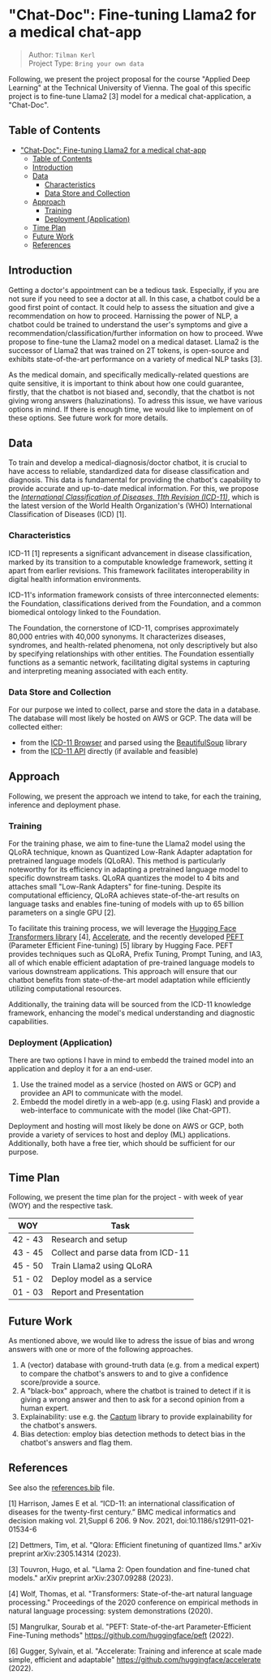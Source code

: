 # "Chat-Doc": Fine-tuning Llama2 for a medical chat-app

> Author: `Tilman Kerl` <br>
> Project Type: `Bring your own data`


Following, we present the project proposal for the course "Applied Deep Learning" at the Technical University of Vienna.
The goal of this specific project is to fine-tune Llama2 [3] model for a medical chat-application, a "Chat-Doc".

## Table of Contents
<!-- TOC depthFrom:2 depthTo:6 withLinks:1 updateOnSave:1 orderedList:0 -->
- ["Chat-Doc": Fine-tuning Llama2 for a medical chat-app](#chat-doc-fine-tuning-llama2-for-a-medical-chat-app)
  - [Table of Contents](#table-of-contents)
  - [Introduction](#introduction)
  - [Data](#data)
    - [Characteristics](#characteristics)
    - [Data Store and Collection](#data-store-and-collection)
  - [Approach](#approach)
    - [Training](#training)
    - [Deployment (Application)](#deployment-application)
  - [Time Plan](#time-plan)
  - [Future Work](#future-work)
  - [References](#references)

## Introduction
<!-- why the idea-->
Getting a doctor's appointment can be a tedious task. Especially, if you are not sure if you need to see a doctor at all.
In this case, a chatbot could be a good first point of contact. It could help to assess the situation and give a recommendation on how to proceed.
Harnissing the power of NLP, a chatbot could be trained to understand the user's symptoms and give a recommendation/classification/further information on how to proceed.
Wwe propose to fine-tune the Llama2 model on a medical dataset. Llama2 is the successor of Llama2 that was trained on 2T tokens, is open-source and exhibits state-of-the-art performance on a variety of medical NLP tasks [3].

As the medical domain, and specifically medically-related questions are quite sensitive, it is important to think about how one could guarantee, firstly, that the chatbot is not biased and, secondly, that the chatbot is not giving wrong answers (haluzinations).
To adress this issue, we have various options in mind. If there is enough time, we would like to implement on of these options.
See future work for more details.

## Data
To train and develop a medical-diagnosis/doctor chatbot, it is crucial to have access to reliable, standardized data for disease classification and diagnosis. 
This data is fundamental for providing the chatbot's capability to provide accurate and up-to-date medical information.
For this, we propose the *[International Classification of Diseases, 11th Revision (ICD-11)](https://icd.who.int/browse11/l-m/en)*, which is the latest version of the World Health Organization's (WHO) International Classification of Diseases (ICD) [1].

### Characteristics
ICD-11 [1] represents a significant advancement in disease classification, marked by its transition to a computable knowledge framework, setting it apart from earlier revisions. 
This framework facilitates interoperability in digital health information environments.

ICD-11's information framework consists of three interconnected elements: the Foundation, classifications derived from the Foundation, and a common biomedical ontology linked to the Foundation.

The Foundation, the cornerstone of ICD-11, comprises approximately 80,000 entries with 40,000 synonyms. 
It characterizes diseases, syndromes, and health-related phenomena, not only descriptively but also by specifying relationships with other entities. 
The Foundation essentially functions as a semantic network, facilitating digital systems in capturing and interpreting meaning associated with each entity.


### Data Store and Collection
For our purpose we inted to collect, parse and store the data in a database. The database will most likely be hosted on AWS or GCP.
The data will be collected either:
- from the [ICD-11 Browser](https://icd.who.int/browse11/l-m/en) and parsed using the [BeautifulSoup](https://www.crummy.com/software/BeautifulSoup/bs4/doc/) library
- from the [ICD-11 API](https://icd.who.int/icdapi) directly (if available and feasible)


## Approach
Following, we present the approach we intend to take, for each the training, inference and deployment phase.

### Training
For the training phase, we aim to fine-tune the Llama2 model using the QLoRA technique, known as Quantized Low-Rank Adapter adaptation for pretrained language models (QLoRA). 
This method is particularly noteworthy for its efficiency in adapting a pretrained language model to specific downstream tasks.
QLoRA quantizes the model to 4 bits and attaches small "Low-Rank Adapters" for fine-tuning. 
Despite its computational efficiency, QLoRA achieves state-of-the-art results on language tasks and enables fine-tuning of models with up to 65 billion parameters on a single GPU [2].

To facilitate this training process, we will leverage the [Hugging Face Transformers library](https://huggingface.co/docs/transformers/index) [4], [Accelerate](https://huggingface.co/docs/accelerate/index), and the recently developed [PEFT](https://github.com/huggingface/peft) (Parameter Efficient Fine-tuning) [5] library by Hugging Face. 
PEFT provides techniques such as QLoRA, Prefix Tuning, Prompt Tuning, and IA3, all of which enable efficient adaptation of pre-trained language models to various downstream applications. 
This approach will ensure that our chatbot benefits from state-of-the-art model adaptation while efficiently utilizing computational resources.

Additionally, the training data will be sourced from the ICD-11 knowledge framework, enhancing the model's medical understanding and diagnostic capabilities.

### Deployment (Application)
There are two options I have in mind to embedd the trained model into an application and deploy it for a an end-user.

1. Use the trained model as a service (hosted on AWS or GCP) and providee an API to communicate with the model.
2. Embedd the model diretly in a web-app (e.g. using Flask) and provide a web-interface to communicate with the model (like Chat-GPT).

Deployment and hosting will most likely be done on AWS or GCP, both provide a variety of services to host and deploy (ML) applications. 
Additionally, both have a free tier, which should be sufficient for our purpose.

## Time Plan
Following, we present the time plan for the project - with week of year (WOY) and the respective task.

| WOY | Task |
| --- | --- |
| 42 - 43 | Research and setup |
| 43 - 45 | Collect and parse data from ICD-11 |
| 45 - 50 | Train Llama2 using QLoRA |
| 51 - 02 | Deploy model as a service |
| 01 - 03 | Report and Presentation |

## Future Work
As mentioned above, we would like to adress the issue of bias and wrong answers with one or more of the following approaches.
1. A (vector) database with ground-truth data (e.g. from a medical expert) to compare the chatbot's answers to and to give a confidence score/provide a source.
2. A "black-box" approach, where the chatbot is trained to detect if it is giving a wrong answer and then to ask for a second opinion from a human expert.
3. Explainability: use e.g. the [Captum](https://captum.ai/) library to provide explainability for the chatbot's answers.
4. Bias detection: employ bias detection methods to detect bias in the chatbot's answers and flag them.

## References
See also the [references.bib](./references.bib) file.

[1] Harrison, James E et al. “ICD-11: an international classification of diseases for the twenty-first century.” BMC medical informatics and decision making vol. 21,Suppl 6 206. 9 Nov. 2021, doi:10.1186/s12911-021-01534-6

[2] Dettmers, Tim, et al. "Qlora: Efficient finetuning of quantized llms." arXiv preprint arXiv:2305.14314 (2023).

[3] Touvron, Hugo, et al. "Llama 2: Open foundation and fine-tuned chat models." arXiv preprint arXiv:2307.09288 (2023).

[4] Wolf, Thomas, et al. "Transformers: State-of-the-art natural language processing." Proceedings of the 2020 conference on empirical methods in natural language processing: system demonstrations (2020).

[5] Mangrulkar, Sourab et al. "PEFT: State-of-the-art Parameter-Efficient Fine-Tuning methods" https://github.com/huggingface/peft (2022).

[6] Gugger, Sylvain, et al. "Accelerate: Training and inference at scale made simple, efficient and adaptable" https://github.com/huggingface/accelerate (2022).